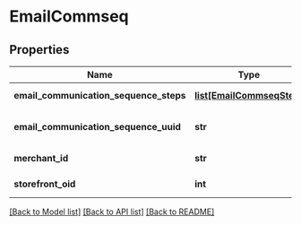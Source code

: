 # EmailCommseq

## Properties
Name | Type | Description | Notes
------------ | ------------- | ------------- | -------------
**email_communication_sequence_steps** | [**list[EmailCommseqStep]**](EmailCommseqStep.md) | Array of steps | [optional] 
**email_communication_sequence_uuid** | **str** | Email commseq UUID | [optional] 
**merchant_id** | **str** | Merchant ID | [optional] 
**storefront_oid** | **int** | Storefront oid | [optional] 

[[Back to Model list]](../README.md#documentation-for-models) [[Back to API list]](../README.md#documentation-for-api-endpoints) [[Back to README]](../README.md)


